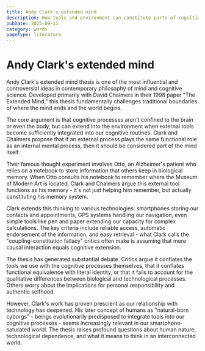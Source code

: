 ```yaml
---
title: Andy Clark's extended mind
description: How tools and environment can constitute parts of cognition
pubDate: 2025-09-11
category: words
pageType: literature
---
```

# Andy Clark's extended mind
Andy Clark's extended mind thesis is one of the most influential and controversial ideas in contemporary philosophy of mind and cognitive science. Developed primarily with David Chalmers in their 1998 paper "The Extended Mind," this thesis fundamentally challenges traditional boundaries of where the mind ends and the world begins.

The core argument is that cognitive processes aren't confined to the brain or even the body, but can extend into the environment when external tools become sufficiently integrated into our cognitive routines. Clark and Chalmers propose that if an external process plays the same functional role as an internal mental process, then it should be considered part of the mind itself.

Their famous thought experiment involves Otto, an Alzheimer's patient who relies on a notebook to store information that others keep in biological memory. When Otto consults his notebook to remember where the Museum of Modern Art is located, Clark and Chalmers argue this external tool functions as his memory - it's not just helping him remember, but actually constituting his memory system.

Clark extends this thinking to various technologies: smartphones storing our contacts and appointments, GPS systems handling our navigation, even simple tools like pen and paper extending our capacity for complex calculations. The key criteria include reliable access, automatic endorsement of the information, and easy retrieval - what Clark calls the "coupling-constitution fallacy" critics often make is assuming that mere causal interaction equals cognitive extension.

The thesis has generated substantial debate. Critics argue it conflates the tools we use with the cognitive processes themselves, that it conflates functional equivalence with literal identity, or that it fails to account for the qualitative differences between biological and technological processes. Others worry about the implications for personal responsibility and authentic selfhood.

However, Clark's work has proven prescient as our relationship with technology has deepened. His later concept of humans as "natural-born cyborgs" - beings evolutionarily predisposed to integrate tools into our cognitive processes - seems increasingly relevant in our smartphone-saturated world. The thesis raises profound questions about human nature, technological dependence, and what it means to think in an interconnected world.
